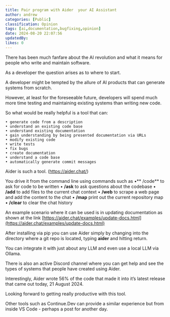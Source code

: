 ```yaml
---
title: Pair program with Aider  your AI Assistant
author: andrew
categories: [Public]
classification: Opinion
tags: [ai,documentation,bugfixing,opinion]
date: 2024-08-20 22:07:56 
updatedBy: 
likes: 0
---
```


There has been much fanfare about the AI revolution and what it means for people who write and maintain software.

As a developer the question arises as to where to start.

A developer might be tempted by the allure of AI products that can generate systems from scratch.

However, at least for the foreseeable future, developers will spend much more time testing and maintaining existing systems than writing new code.

So what would be really helpful is a tool that can:

```
• generate code from a description
• understand an existing code base
• understand existing documentation 
• gain understanding by being presented documentation via URLs
• modify existing code
• write tests
• fix bugs
• create documentation
• understand a code base
• automatically generate commit messages 
```

Aider is such a tool. (https://aider.chat/)

You drive it from the command line using commands such as
•** /code** to ask for code to be written
• **/ask** to ask questions about the codebase
• **/add** to add files to the current chat context
• **/web** to scrape a web page and add the content to the chat
• **/map** print out the current repository map
• **/clear** to clear the chat history

An example scenario where it can be used is in updating documentation as shown at the link [https://aider.chat/examples/update-docs.html](https://aider.chat/examples/update-docs.html)

After installing via pip you can use Aider simply by changing into the directory where a git repo is located, typing **aider** and hitting return.

You can integrate it with just about any LLM and even use a local LLM via Ollama.

There is also an active Discord channel where you can get help and see the types of systems that people have created using Aider.

Interestingly, Aider wrote 56% of the code that made it into it’s latest release that came out today, 21 August 2024.

Looking forward to getting really productive with this tool.

Other tools such as Continue.Dev can provide a similar experience but from inside VS Code - perhaps a post for another day.